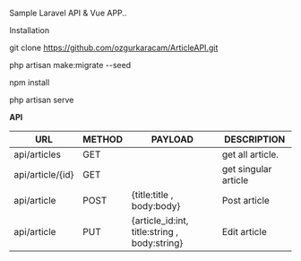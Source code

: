 Sample Laravel API & Vue APP..

Installation

git clone https://github.com/ozgurkaracam/ArticleAPI.git

php artisan make:migrate --seed

npm install

php artisan serve


**API**

URL | METHOD | PAYLOAD | DESCRIPTION
--- | --- | --- | ---
api/articles | GET | | get all article. 
api/article/{id} | GET |  | get singular article
api/article | POST |{title:title , body:body} | Post article
api/article | PUT |{article_id:int, title:string , body:string} | Edit article


